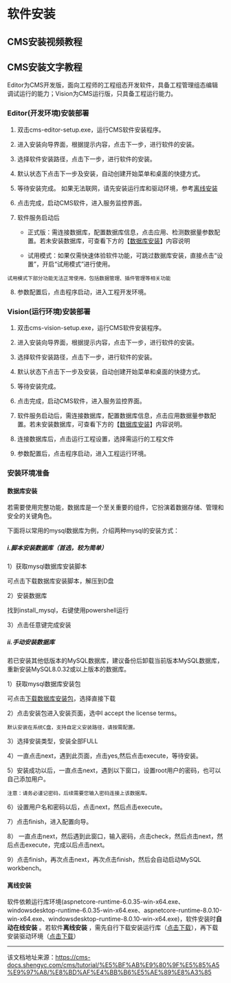 # 软件安装

## CMS安装视频教程​

## CMS安装文字教程​

Editor为CMS开发版，面向工程师的工程组态开发软件，具备工程管理组态编辑调试运行的能力；Vision为CMS运行版，只具备工程运行能力。

### Editor(开发环境)安装部署​

  1. 双击cms-editor-setup.exe，运行CMS软件安装程序。

  2. 进入安装向导界面，根据提示内容，点击下一步，进行软件的安装。

  3. 选择软件安装路径，点击下一步，进行软件的安装。

  4. 默认状态下点击下一步及安装，自动创建开始菜单和桌面的快捷方式。 

  5. 等待安装完成。 如果无法联网，请先安装运行库和驱动环境，参考[离线安装](/cms/tutorial/快速入门/软件安装#%E7%A6%BB%E7%BA%BF%E5%AE%89%E8%A3%85)

  6. 点击完成，启动CMS软件，进入服务监控界面。

  7. 软件服务启动后

     * 正式版：需连接数据库，配置数据库信息，点击应用、检测数据量参数配置。若未安装数据库，可查看下方的【[数据库安装](/cms/tutorial/快速入门/软件安装#%E6%95%B0%E6%8D%AE%E5%BA%93%E5%AE%89%E8%A3%85)】内容说明

     * 试用模式：如果仅需快速体验软件功能，可跳过数据库安装，直接点击“设置”，开启“试用模式”进行使用。
    
    试用模式下部分功能无法正常使用，包括数据管理、插件管理等相关功能  
    

  8. 参数配置后，点击程序启动，进入工程开发环境。




### Vision(运行环境)安装部署​

  1. 双击cms-vision-setup.exe，运行CMS软件安装程序。

  2. 进入安装向导界面，根据提示内容，点击下一步，进行软件的安装。

  3. 选择软件安装路径，点击下一步，进行软件的安装。

  4. 默认状态下点击下一步及安装，自动创建开始菜单和桌面的快捷方式。 

  5. 等待安装完成。 

  6. 点击完成，启动CMS软件，进入服务监控界面。

  7. 软件服务启动后，需连接数据库，配置数据库信息，点击应用数据量参数配置。若未安装数据库，可查看下方的【[数据库安装](/cms/tutorial/快速入门/软件安装#%E6%95%B0%E6%8D%AE%E5%BA%93%E5%AE%89%E8%A3%85)】内容说明。

  8. 连接数据库后，点击运行工程设置，选择需运行的工程文件

  9. 参数配置后，点击程序启动，进入工程运行环境。




### 安装环境准备​

#### 数据库安装​

若需要使用完整功能，数据库是一个至关重要的组件，它扮演着数据存储、管理和安全的关键角色。

下面将以常用的mysql数据库为例，介绍两种mysql的安装方式：

##### i.脚本安装数据库（首选，较为简单）​

1）获取mysql数据库安装脚本

可点击下载数据库安装脚本，解压到D盘

2）安装数据库

找到install_mysql，右键使用powershell运行

3）点击任意键完成安装

##### ii.手动安装数据库​

若已安装其他低版本的MySQL数据库，建议备份后卸载当前版本MySQL数据库，重新安装MySQL8.0.32或以上版本的数据库。

1）获取mysql数据库安装包

可点击[下载数据库安装包](https://dev.mysql.com/downloads/file/?id=520407)，选择直接下载

2）点击安装包进入安装页面，选中I accept the license terms。
    
    
    默认安装在系统C盘，支持自定义安装路径，请按需配置。  
    

3）选择安装类型，安装全部FULL

4）一直点击next，遇到此页面，点击yes,然后点击execute，等待安装。

5）安装成功以后，一直点击next，遇到以下窗口，设置root用户的密码，也可以自己添加用户。
    
    
    注意：请务必谨记密码，后续需要您输入密码连接上该数据库。  
    

6）设置用户名和密码以后，点击next，然后点击execute。

7）点击finish，进入配置向导。

8） 一直点击next，然后遇到此窗口，输入密码，点击check，然后点击next，然后点击execute，完成以后点击next。

9）点击finish，再次点击next，再次点击finish，然后会自动启动MySQL workbench。

#### 离线安装​

软件依赖运行库环境(aspnetcore-runtime-6.0.35-win-x64.exe、windowsdesktop-runtime-6.0.35-win-x64.exe、aspnetcore-runtime-8.0.10-win-x64.exe、windowsdesktop-runtime-8.0.10-win-x64.exe)，软件安装时**自动在线安装** 。若软件**离线安装** ，需先自行下载安装运行库（[点击下载](https://drive.weixin.qq.com/s?k=ALsATwdDAAoFJmuq1f)），再下载安装驱动环境（[点击下载](https://drive.weixin.qq.com/s?k=ALsATwdDAAoVT0upAv)）


---

该文档地址来源：https://cms-docs.shengyc.com/cms/tutorial/%E5%BF%AB%E9%80%9F%E5%85%A5%E9%97%A8/%E8%BD%AF%E4%BB%B6%E5%AE%89%E8%A3%85